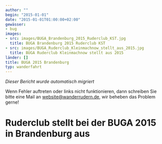 ```yaml
---
author: ""
begin: "2015-01-01"
date: "2015-01-01T01:00:00+02:00"
gewässer:
- bug
images:
- src: images/BUGA_Brandenburg_2015_Ruderclub_KST.jpg
  title: BUGA Brandenburg 2015 Ruderclub KST
- src: images/BUGA_Ruderclub_Kleinmachnow_stellt_aus_2015.jpg
  title: BUGA Ruderclub Kleinmachnow stellt aus 2015
länder: []
title: BUGA 2015 Brandenburg
typ: wanderfahrt
---
```



*Dieser Bericht wurde automatisch migriert*

Wenn Fehler auftreten oder links nicht funktionieren, dann schreiben Sie bitte eine Mail an website@wanderrudern.de, wir beheben das Problem gerne!



# Ruderclub stellt bei der BUGA 2015 in Brandenburg aus


